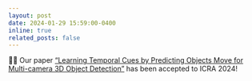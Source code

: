 ```yaml
---
layout: post
date: 2024-01-29 15:59:00-0400
inline: true
related_posts: false
---
```


📄✨ Our paper [“Learning Temporal Cues by Predicting Objects Move for Multi-camera 3D Object Detection”](https://arxiv.org/abs/2404.01580) has been accepted to ICRA 2024!